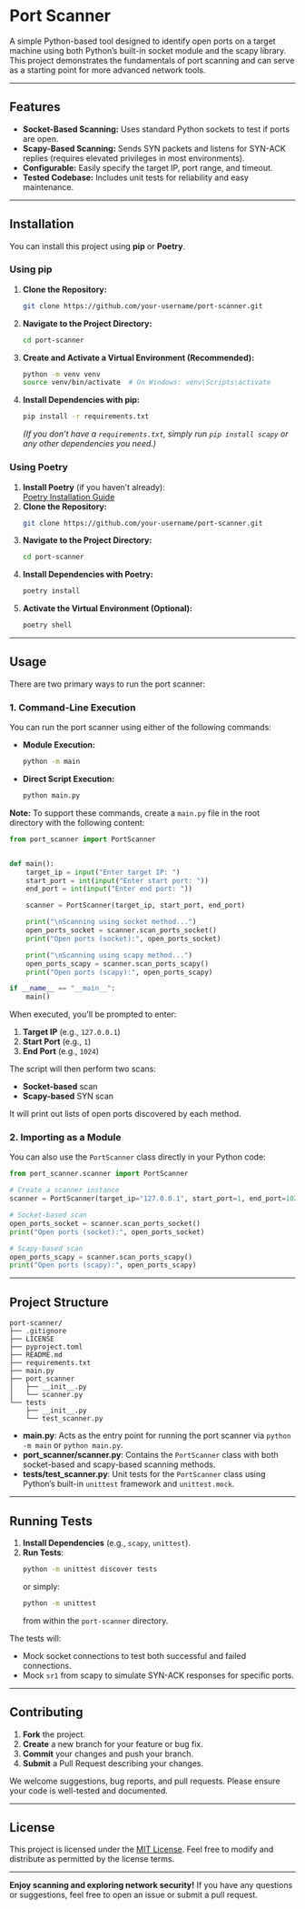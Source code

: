 # Port Scanner

A simple Python-based tool designed to identify open ports on a target machine using both Python’s built-in socket module and the scapy library. This project demonstrates the fundamentals of port scanning and can serve as a starting point for more advanced network tools.

---

## Features

- **Socket-Based Scanning:** Uses standard Python sockets to test if ports are open.
- **Scapy-Based Scanning:** Sends SYN packets and listens for SYN-ACK replies (requires elevated privileges in most environments).
- **Configurable:** Easily specify the target IP, port range, and timeout.
- **Tested Codebase:** Includes unit tests for reliability and easy maintenance.

---

## Installation

You can install this project using **pip** or **Poetry**.

### Using pip

1. **Clone the Repository:**
   ```bash
   git clone https://github.com/your-username/port-scanner.git
   ```
2. **Navigate to the Project Directory:**
   ```bash
   cd port-scanner
   ```
3. **Create and Activate a Virtual Environment (Recommended):**
   ```bash
   python -m venv venv
   source venv/bin/activate  # On Windows: venv\Scripts\activate
   ```
4. **Install Dependencies with pip:**
   ```bash
   pip install -r requirements.txt
   ```
   *(If you don’t have a `requirements.txt`, simply run `pip install scapy` or any other dependencies you need.)*

### Using Poetry

1. **Install Poetry** (if you haven’t already):  
   [Poetry Installation Guide](https://python-poetry.org/docs/#installation)
2. **Clone the Repository:**
   ```bash
   git clone https://github.com/your-username/port-scanner.git
   ```
3. **Navigate to the Project Directory:**
   ```bash
   cd port-scanner
   ```
4. **Install Dependencies with Poetry:**
   ```bash
   poetry install
   ```
5. **Activate the Virtual Environment (Optional):**
   ```bash
   poetry shell
   ```

---

## Usage

There are two primary ways to run the port scanner:

### 1. Command-Line Execution

You can run the port scanner using either of the following commands:

- **Module Execution:**
  ```bash
  python -m main
  ```
- **Direct Script Execution:**
  ```bash
  python main.py
  ```

**Note:** To support these commands, create a `main.py` file in the root directory with the following content:

```python
from port_scanner import PortScanner


def main():
    target_ip = input("Enter target IP: ")
    start_port = int(input("Enter start port: "))
    end_port = int(input("Enter end port: "))

    scanner = PortScanner(target_ip, start_port, end_port)

    print("\nScanning using socket method...")
    open_ports_socket = scanner.scan_ports_socket()
    print("Open ports (socket):", open_ports_socket)

    print("\nScanning using scapy method...")
    open_ports_scapy = scanner.scan_ports_scapy()
    print("Open ports (scapy):", open_ports_scapy)

if __name__ == "__main__":
    main()

```

When executed, you'll be prompted to enter:
1. **Target IP** (e.g., `127.0.0.1`)
2. **Start Port** (e.g., `1`)
3. **End Port** (e.g., `1024`)

The script will then perform two scans:
- **Socket-based** scan
- **Scapy-based** SYN scan

It will print out lists of open ports discovered by each method.

### 2. Importing as a Module

You can also use the `PortScanner` class directly in your Python code:

```python
from port_scanner.scanner import PortScanner

# Create a scanner instance
scanner = PortScanner(target_ip="127.0.0.1", start_port=1, end_port=1024, timeout=1)

# Socket-based scan
open_ports_socket = scanner.scan_ports_socket()
print("Open ports (socket):", open_ports_socket)

# Scapy-based scan
open_ports_scapy = scanner.scan_ports_scapy()
print("Open ports (scapy):", open_ports_scapy)
```

---

## Project Structure

```plaintext
port-scanner/
├── .gitignore
├── LICENSE
├── pyproject.toml
├── README.md
├── requirements.txt
├── main.py
├── port_scanner
│   ├── __init__.py
│   └── scanner.py
└── tests
    ├── __init__.py
    └── test_scanner.py
```

- **main.py**: Acts as the entry point for running the port scanner via `python -m main` or `python main.py`.
- **port_scanner/scanner.py**: Contains the `PortScanner` class with both socket-based and scapy-based scanning methods.
- **tests/test_scanner.py**: Unit tests for the `PortScanner` class using Python’s built-in `unittest` framework and `unittest.mock`.

---

## Running Tests

1. **Install Dependencies** (e.g., `scapy`, `unittest`).
2. **Run Tests**:
   ```bash
   python -m unittest discover tests
   ```
   or simply:
   ```bash
   python -m unittest
   ```
   from within the `port-scanner` directory.

The tests will:
- Mock socket connections to test both successful and failed connections.
- Mock `sr1` from scapy to simulate SYN-ACK responses for specific ports.

---

## Contributing

1. **Fork** the project.
2. **Create** a new branch for your feature or bug fix.
3. **Commit** your changes and push your branch.
4. **Submit** a Pull Request describing your changes.

We welcome suggestions, bug reports, and pull requests. Please ensure your code is well-tested and documented.

---

## License

This project is licensed under the [MIT License](LICENSE). Feel free to modify and distribute as permitted by the license terms.

---

**Enjoy scanning and exploring network security!** If you have any questions or suggestions, feel free to open an issue or submit a pull request.